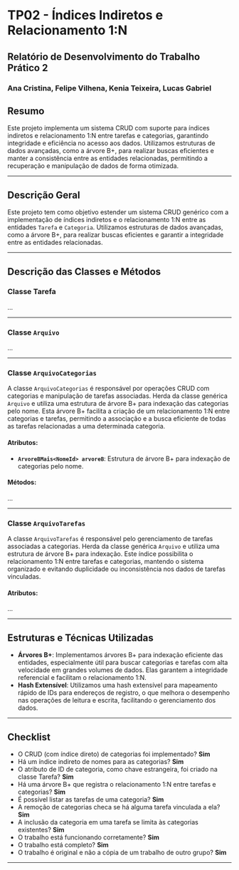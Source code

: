 # TP02 - Índices Indiretos e Relacionamento 1:N

## Relatório de Desenvolvimento do Trabalho Prático 2
### Ana Cristina, Felipe Vilhena, Kenia Teixeira, Lucas Gabriel

## Resumo

Este projeto implementa um sistema CRUD com suporte para índices indiretos e relacionamento 1:N entre tarefas e categorias, garantindo integridade e eficiência no acesso aos dados. Utilizamos estruturas de dados avançadas, como a árvore B+, para realizar buscas eficientes e manter a consistência entre as entidades relacionadas, permitindo a recuperação e manipulação de dados de forma otimizada.

---

## Descrição Geral

Este projeto tem como objetivo estender um sistema CRUD genérico com a implementação de índices indiretos e o relacionamento 1:N entre as entidades `Tarefa` e `Categoria`. Utilizamos estruturas de dados avançadas, como a árvore B+, para realizar buscas eficientes e garantir a integridade entre as entidades relacionadas.

---
## Descrição das Classes e Métodos

### Classe Tarefa
...

---

### Classe `Arquivo`
...

---

### Classe `ArquivoCategorias`

A classe `ArquivoCategorias` é responsável por operações CRUD com categorias e manipulação de tarefas associadas. Herda da classe genérica `Arquivo` e utiliza uma estrutura de árvore B+ para indexação das categorias pelo nome. Esta árvore B+ facilita a criação de um relacionamento 1:N entre categorias e tarefas, permitindo a associação e a busca eficiente de todas as tarefas relacionadas a uma determinada categoria.

#### Atributos:
- **`ArvoreBMais<NomeId> arvoreB`**: Estrutura de árvore B+ para indexação de categorias pelo nome.

#### Métodos:
...

---

### Classe `ArquivoTarefas`

A classe `ArquivoTarefas` é responsável pelo gerenciamento de tarefas associadas a categorias. Herda da classe genérica `Arquivo` e utiliza uma estrutura de árvore B+ para indexação. Este índice possibilita o relacionamento 1:N entre tarefas e categorias, mantendo o sistema organizado e evitando duplicidade ou inconsistência nos dados de tarefas vinculadas.

#### Atributos:
...

---

## Estruturas e Técnicas Utilizadas

- **Árvores B+**: Implementamos árvores B+ para indexação eficiente das entidades, especialmente útil para buscar categorias e tarefas com alta velocidade em grandes volumes de dados. Elas garantem a integridade referencial e facilitam o relacionamento 1:N.
- **Hash Extensível**: Utilizamos uma hash extensível para mapeamento rápido de IDs para endereços de registro, o que melhora o desempenho nas operações de leitura e escrita, facilitando o gerenciamento dos dados.

---

## Checklist

- O CRUD (com índice direto) de categorias foi implementado? **Sim**
- Há um índice indireto de nomes para as categorias? **Sim**
- O atributo de ID de categoria, como chave estrangeira, foi criado na classe Tarefa? **Sim**
- Há uma árvore B+ que registra o relacionamento 1:N entre tarefas e categorias? **Sim**
- É possível listar as tarefas de uma categoria? **Sim**
- A remoção de categorias checa se há alguma tarefa vinculada a ela? **Sim**
- A inclusão da categoria em uma tarefa se limita às categorias existentes? **Sim**
- O trabalho está funcionando corretamente? **Sim**
- O trabalho está completo? **Sim**
- O trabalho é original e não a cópia de um trabalho de outro grupo? **Sim**

---

